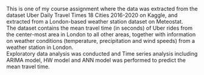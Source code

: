This is one of my course assignment where the data was extracted from the dataset Uber Daily Travel Times 18 Cities 2016-2020 on Kaggle, and extracted from a London-based weather station dataset on Meteostat.<br />
The dataset contains the mean travel time (in seconds) of Uber rides from the center-most area in London to all other areas, together with information on weather conditions
(temperature, precipitation and wind speeds) from a weather station in London. <br />
Exploratory data analysis was conducted and Time series analysis including ARIMA model, HW model and ANN model was performed to predict the mean travel time. 

